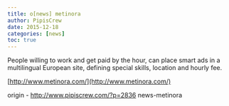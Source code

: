 ```yaml
---
title: o[news] metinora
author: PipisCrew
date: 2015-12-18
categories: [news]
toc: true
---
```


People willing to work and get paid by the hour, can place smart ads in a multilingual European site, defining special skills, location and hourly fee.

[http://www.metinora.com/](http://www.metinora.com/)

origin - http://www.pipiscrew.com/?p=2836 news-metinora